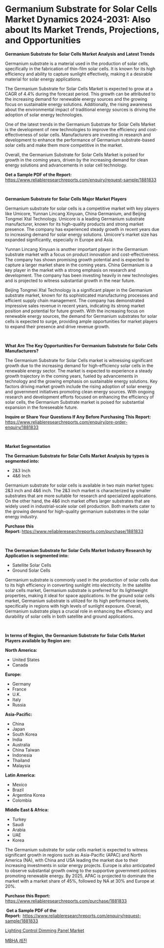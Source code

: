 <p><h1>Germanium Substrate for Solar Cells Market Dynamics 2024-2031: Also about Its Market Trends, Projections, and Opportunities</h1></p><p><strong>Germanium Substrate for Solar Cells Market Analysis and Latest Trends</strong></p>
<p><p>Germanium substrate is a material used in the production of solar cells, specifically in the fabrication of thin-film solar cells. It is known for its high efficiency and ability to capture sunlight effectively, making it a desirable material for solar energy applications.</p><p>The Germanium Substrate for Solar Cells Market is expected to grow at a CAGR of 4.4% during the forecast period. This growth can be attributed to the increasing demand for renewable energy sources and the growing focus on sustainable energy solutions. Additionally, the rising awareness about the environmental impact of traditional energy sources is driving the adoption of solar energy technologies.</p><p>One of the latest trends in the Germanium Substrate for Solar Cells Market is the development of new technologies to improve the efficiency and cost-effectiveness of solar cells. Manufacturers are investing in research and development to enhance the performance of Germanium substrate-based solar cells and make them more competitive in the market.</p><p>Overall, the Germanium Substrate for Solar Cells Market is poised for growth in the coming years, driven by the increasing demand for clean energy solutions and advancements in solar cell technology.</p></p>
<p><strong>Get a Sample PDF of the Report:&nbsp;</strong> <a href="https://www.reliableresearchreports.com/enquiry/request-sample/1881833">https://www.reliableresearchreports.com/enquiry/request-sample/1881833</a></p>
<p>&nbsp;</p>
<p><strong>Germanium Substrate for Solar Cells Major Market Players</strong></p>
<p><p>Germanium substrate for solar cells is a competitive market with key players like Umicore, Yunnan Lincang Xinyuan, China Germanium, and Beijing Tongmei Xtal Technology. Umicore is a leading Germanium substrate manufacturer, known for its high-quality products and strong market presence. The company has experienced steady growth in recent years due to increasing demand for solar energy solutions. Umicore's market size has expanded significantly, especially in Europe and Asia.</p><p>Yunnan Lincang Xinyuan is another important player in the Germanium substrate market with a focus on product innovation and cost-effectiveness. The company has shown promising growth potential and is expected to capture a larger market share in the coming years. China Germanium is a key player in the market with a strong emphasis on research and development. The company has been investing heavily in new technologies and is projected to witness substantial growth in the near future.</p><p>Beijing Tongmei Xtal Technology is a significant player in the Germanium substrate market, known for its sophisticated manufacturing processes and efficient supply chain management. The company has demonstrated impressive sales revenue in recent years, indicating its strong market position and potential for future growth. With the increasing focus on renewable energy sources, the demand for Germanium substrates for solar cells is expected to surge, providing ample opportunities for market players to expand their presence and drive revenue growth.</p></p>
<p>&nbsp;</p>
<p><strong>What Are The Key Opportunities For Germanium Substrate for Solar Cells Manufacturers?</strong></p>
<p><p>The Germanium Substrate for Solar Cells market is witnessing significant growth due to the increasing demand for high-efficiency solar cells in the renewable energy sector. The market is expected to experience a steady growth trajectory in the coming years, fueled by advancements in technology and the growing emphasis on sustainable energy solutions. Key factors driving market growth include the rising adoption of solar energy and government initiatives promoting clean energy sources. With ongoing research and development efforts focused on enhancing the efficiency of solar cells, the Germanium Substrate market is poised for substantial expansion in the foreseeable future.</p></p>
<p><strong>Inquire or Share Your Questions If Any Before Purchasing This Report:</strong> <a href="https://www.reliableresearchreports.com/enquiry/pre-order-enquiry/1881833">https://www.reliableresearchreports.com/enquiry/pre-order-enquiry/1881833</a></p>
<p>&nbsp;</p>
<p><strong>Market Segmentation</strong></p>
<p><strong>The Germanium Substrate for Solar Cells Market Analysis by types is segmented into:</strong></p>
<p><ul><li>2&3 Inch</li><li>4&6 Inch</li></ul></p>
<p><p>Germanium substrate for solar cells is available in two main market types: 2&3 inch and 4&6 inch. The 2&3 inch market is characterized by smaller substrates that are more suitable for research and specialized applications. On the other hand, the 4&6 inch market offers larger substrates that are widely used in industrial-scale solar cell production. Both markets cater to the growing demand for high-quality germanium substrates in the solar energy industry.</p></p>
<p><strong>Purchase this Report:&nbsp;</strong><a href="https://www.reliableresearchreports.com/purchase/1881833">https://www.reliableresearchreports.com/purchase/1881833</a></p>
<p>&nbsp;</p>
<p><strong>The Germanium Substrate for Solar Cells Market Industry Research by Application is segmented into:</strong></p>
<p><ul><li>Satellite Solar Cells</li><li>Ground Solar Cells</li></ul></p>
<p><p>Germanium substrate is commonly used in the production of solar cells due to its high efficiency in converting sunlight into electricity. In the satellite solar cells market, Germanium substrate is preferred for its lightweight properties, making it ideal for space applications. In the ground solar cells market, Germanium substrate is utilized for its high performance levels, specifically in regions with high levels of sunlight exposure. Overall, Germanium substrate plays a crucial role in enhancing the efficiency and durability of solar cells in both satellite and ground applications.</p></p>
<p>&nbsp;</p>
<p><strong>In terms of Region, the Germanium Substrate for Solar Cells Market Players available by Region are:</strong></p>
<p>
    <p> <strong> North America: </strong>
        <ul>
            <li>United States</li>
            <li>Canada</li>
        </ul>
        </p> 
    <p> <strong> Europe: </strong>
        <ul>
            <li>Germany</li>
            <li>France</li>
            <li>U.K.</li>
            <li>Italy</li>
            <li>Russia</li>
        </ul>
        </p> 
    <p> <strong> Asia-Pacific: </strong>
        <ul>
            <li>China</li>
            <li>Japan</li>
            <li>South Korea</li>
            <li>India</li>
            <li>Australia</li>
            <li>China Taiwan</li>
            <li>Indonesia</li>
            <li>Thailand</li>
            <li>Malaysia</li>
        </ul>
        </p> 
    <p> <strong> Latin America: </strong>
        <ul>
            <li>Mexico</li>
            <li>Brazil</li>
            <li>Argentina Korea</li>
            <li>Colombia</li>
        </ul>
        </p> 
    <p> <strong> Middle East & Africa: </strong>
        <ul>
            <li>Turkey</li>
            <li>Saudi</li>
            <li>Arabia</li>
            <li>UAE</li>
            <li>Korea</li>
        </ul>
    </p>
    </p>
<p><p>The Germanium substrate for solar cells market is expected to witness significant growth in regions such as Asia-Pacific (APAC) and North America (NA), with China and USA leading the market due to their increasing investments in solar energy projects. Europe is also anticipated to observe substantial growth owing to the supportive government policies promoting renewable energy. By 2025, APAC is projected to dominate the market with a market share of 45%, followed by NA at 30% and Europe at 20%.</p></p>
<p><strong>Purchase this Report: </strong><a href="https://www.reliableresearchreports.com/purchase/1881833">https://www.reliableresearchreports.com/purchase/1881833</a></p>
<p>&nbsp;<strong>Get a Sample PDF of the Report:&nbsp;&nbsp;</strong><a href="https://www.reliableresearchreports.com/enquiry/request-sample/1881833">https://www.reliableresearchreports.com/enquiry/request-sample/1881833</a></p>
<p><strong></strong></p>
<p><p><a href="https://github.com/RickHolmes3/Market-Research-Report-List-4/blob/main/lighting-control-dimming-panel-market.md">Lighting Control Dimming Panel Market</a></p><p><a href="https://github.com/crfsywufhm81415/Market-Research-Report-List-1/blob/main/561952312851.md">MBHA 레진</a></p></p>